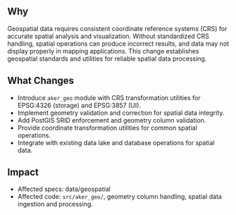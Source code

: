 ## Why
Geospatial data requires consistent coordinate reference systems (CRS) for accurate spatial analysis and visualization. Without standardized CRS handling, spatial operations can produce incorrect results, and data may not display properly in mapping applications. This change establishes geospatial standards and utilities for reliable spatial data processing.

## What Changes
- Introduce `aker_geo` module with CRS transformation utilities for EPSG:4326 (storage) and EPSG:3857 (UI).
- Implement geometry validation and correction for spatial data integrity.
- Add PostGIS SRID enforcement and geometry column validation.
- Provide coordinate transformation utilities for common spatial operations.
- Integrate with existing data lake and database operations for spatial data.

## Impact
- Affected specs: data/geospatial
- Affected code: `src/aker_geo/`, geometry column handling, spatial data ingestion and processing.
